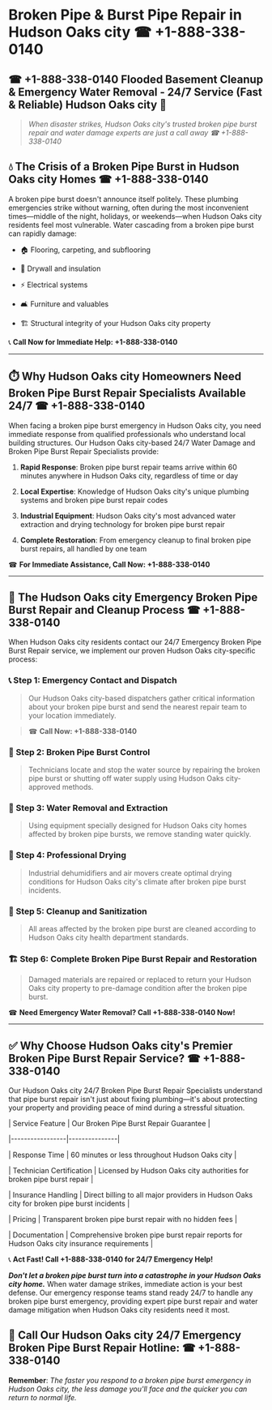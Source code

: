 # Broken Pipe & Burst Pipe Repair in Hudson Oaks city ☎ +1-888-338-0140  
## ☎ +1-888-338-0140 Flooded Basement Cleanup & Emergency Water Removal - 24/7 Service (Fast & Reliable) Hudson Oaks city 🚨  

> *When disaster strikes, Hudson Oaks city's trusted broken pipe burst repair and water damage experts are just a call away ☎ +1-888-338-0140*  

## 💧 The Crisis of a Broken Pipe Burst in Hudson Oaks city Homes ☎ +1-888-338-0140  

A broken pipe burst doesn't announce itself politely. These plumbing emergencies strike without warning, often during the most inconvenient times—middle of the night, holidays, or weekends—when Hudson Oaks city residents feel most vulnerable. Water cascading from a broken pipe burst can rapidly damage:  

* 🏠 Flooring, carpeting, and subflooring  
* 🧱 Drywall and insulation  
* ⚡ Electrical systems  
* 🛋️ Furniture and valuables  
* 🏗️ Structural integrity of your Hudson Oaks city property  

📞 **Call Now for Immediate Help: +1-888-338-0140**  

---  

## ⏱️ Why Hudson Oaks city Homeowners Need Broken Pipe Burst Repair Specialists Available 24/7 ☎ +1-888-338-0140  

When facing a broken pipe burst emergency in Hudson Oaks city, you need immediate response from qualified professionals who understand local building structures. Our Hudson Oaks city-based 24/7 Water Damage and Broken Pipe Burst Repair Specialists provide:  

1. **Rapid Response**: Broken pipe burst repair teams arrive within 60 minutes anywhere in Hudson Oaks city, regardless of time or day  
2. **Local Expertise**: Knowledge of Hudson Oaks city's unique plumbing systems and broken pipe burst repair codes  
3. **Industrial Equipment**: Hudson Oaks city's most advanced water extraction and drying technology for broken pipe burst repair  
4. **Complete Restoration**: From emergency cleanup to final broken pipe burst repairs, all handled by one team  

☎ **For Immediate Assistance, Call Now: +1-888-338-0140**  

---  

## 🔧 The Hudson Oaks city Emergency Broken Pipe Burst Repair and Cleanup Process ☎ +1-888-338-0140  

When Hudson Oaks city residents contact our 24/7 Emergency Broken Pipe Burst Repair service, we implement our proven Hudson Oaks city-specific process:  

### 📞 Step 1: Emergency Contact and Dispatch  
> Our Hudson Oaks city-based dispatchers gather critical information about your broken pipe burst and send the nearest repair team to your location immediately.  
> ☎ **Call Now: +1-888-338-0140**  

### 🚿 Step 2: Broken Pipe Burst Control  
> Technicians locate and stop the water source by repairing the broken pipe burst or shutting off water supply using Hudson Oaks city-approved methods.  

### 🌊 Step 3: Water Removal and Extraction  
> Using equipment specially designed for Hudson Oaks city homes affected by broken pipe bursts, we remove standing water quickly.  

### 💨 Step 4: Professional Drying  
> Industrial dehumidifiers and air movers create optimal drying conditions for Hudson Oaks city's climate after broken pipe burst incidents.  

### 🧼 Step 5: Cleanup and Sanitization  
> All areas affected by the broken pipe burst are cleaned according to Hudson Oaks city health department standards.  

### 🏗️ Step 6: Complete Broken Pipe Burst Repair and Restoration  
> Damaged materials are repaired or replaced to return your Hudson Oaks city property to pre-damage condition after the broken pipe burst.  

☎ **Need Emergency Water Removal? Call +1-888-338-0140 Now!**  

---  

## ✅ Why Choose Hudson Oaks city's Premier Broken Pipe Burst Repair Service? ☎ +1-888-338-0140  

Our Hudson Oaks city 24/7 Broken Pipe Burst Repair Specialists understand that pipe burst repair isn't just about fixing plumbing—it's about protecting your property and providing peace of mind during a stressful situation.  

| Service Feature | Our Broken Pipe Burst Repair Guarantee |  
|-----------------|---------------|  
| Response Time | 60 minutes or less throughout Hudson Oaks city |  
| Technician Certification | Licensed by Hudson Oaks city authorities for broken pipe burst repair |  
| Insurance Handling | Direct billing to all major providers in Hudson Oaks city for broken pipe burst incidents |  
| Pricing | Transparent broken pipe burst repair with no hidden fees |  
| Documentation | Comprehensive broken pipe burst repair reports for Hudson Oaks city insurance requirements |  

📞 **Act Fast! Call +1-888-338-0140 for 24/7 Emergency Help!**  

***Don't let a broken pipe burst turn into a catastrophe in your Hudson Oaks city home.*** When water damage strikes, immediate action is your best defense. Our emergency response teams stand ready 24/7 to handle any broken pipe burst emergency, providing expert pipe burst repair and water damage mitigation when Hudson Oaks city residents need it most.  

## 📱 Call Our Hudson Oaks city 24/7 Emergency Broken Pipe Burst Repair Hotline: ☎ +1-888-338-0140  

**Remember**: *The faster you respond to a broken pipe burst emergency in Hudson Oaks city, the less damage you'll face and the quicker you can return to normal life.*